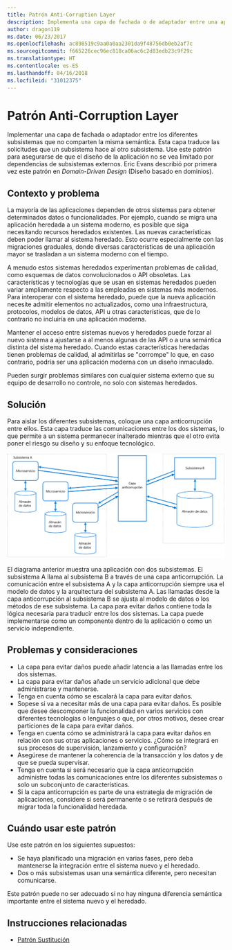 ```yaml
---
title: Patrón Anti-Corruption Layer
description: Implementa una capa de fachada o de adaptador entre una aplicación moderna y un sistema heredado.
author: dragon119
ms.date: 06/23/2017
ms.openlocfilehash: ac898519c9aa0a0aa2301da9f48756db0eb2af7c
ms.sourcegitcommit: f665226cec96ec818ca06ac6c2d83edb23c9f29c
ms.translationtype: HT
ms.contentlocale: es-ES
ms.lasthandoff: 04/16/2018
ms.locfileid: "31012375"
---
```

# <a name="anti-corruption-layer-pattern"></a>Patrón Anti-Corruption Layer

Implementar una capa de fachada o adaptador entre los diferentes subsistemas que no comparten la misma semántica. Esta capa traduce las solicitudes que un subsistema hace al otro subsistema. Use este patrón para asegurarse de que el diseño de la aplicación no se vea limitado por dependencias de subsistemas externos. Eric Evans describió por primera vez este patrón en *Domain-Driven Design* (Diseño basado en dominios).

## <a name="context-and-problem"></a>Contexto y problema

La mayoría de las aplicaciones dependen de otros sistemas para obtener determinados datos o funcionalidades. Por ejemplo, cuando se migra una aplicación heredada a un sistema moderno, es posible que siga necesitando recursos heredados existentes. Las nuevas características deben poder llamar al sistema heredado. Esto ocurre especialmente con las migraciones graduales, donde diversas características de una aplicación mayor se trasladan a un sistema moderno con el tiempo.

A menudo estos sistemas heredados experimentan problemas de calidad, como esquemas de datos convolucionados o API obsoletas. Las características y tecnologías que se usan en sistemas heredados pueden variar ampliamente respecto a las empleadas en sistemas más modernos. Para interoperar con el sistema heredado, puede que la nueva aplicación necesite admitir elementos no actualizados, como una infraestructura, protocolos, modelos de datos, API u otras características, que de lo contrario no incluiría en una aplicación moderna.

Mantener el acceso entre sistemas nuevos y heredados puede forzar al nuevo sistema a ajustarse a al menos algunas de las API o a una semántica distinta del sistema heredado. Cuando estas características heredadas tienen problemas de calidad, al admitirlas se "corrompe" lo que, en caso contrario, podría ser una aplicación moderna con un diseño inmaculado. 

Pueden surgir problemas similares con cualquier sistema externo que su equipo de desarrollo no controle, no solo con sistemas heredados. 

## <a name="solution"></a>Solución

Para aislar los diferentes subsistemas, coloque una capa anticorrupción entre ellos. Esta capa traduce las comunicaciones entre los dos sistemas, lo que permite a un sistema permanecer inalterado mientras que el otro evita poner el riesgo su diseño y su enfoque tecnológico.

![](./_images/anti-corruption-layer.png) 

El diagrama anterior muestra una aplicación con dos subsistemas. El subsistema A llama al subsistema B a través de una capa anticorrupción. La comunicación entre el subsistema A y la capa anticorrupción siempre usa el modelo de datos y la arquitectura del subsistema A. Las llamadas desde la capa anticorrupción al subsistema B se ajusta al modelo de datos o los métodos de ese subsistema. La capa para evitar daños contiene toda la lógica necesaria para traducir entre los dos sistemas. La capa puede implementarse como un componente dentro de la aplicación o como un servicio independiente.

## <a name="issues-and-considerations"></a>Problemas y consideraciones

- La capa para evitar daños puede añadir latencia a las llamadas entre los dos sistemas.
- La capa para evitar daños añade un servicio adicional que debe administrarse y mantenerse.
- Tenga en cuenta cómo se escalará la capa para evitar daños.
- Sopese si va a necesitar más de una capa para evitar daños. Es posible que desee descomponer la funcionalidad en varios servicios con diferentes tecnologías o lenguajes o que, por otros motivos, desee crear particiones de la capa para evitar daños.
- Tenga en cuenta cómo se administrará la capa para evitar daños en relación con sus otras aplicaciones o servicios. ¿Cómo se integrará en sus procesos de supervisión, lanzamiento y configuración?
- Asegúrese de mantener la coherencia de la transacción y los datos y de que se pueda supervisar.
- Tenga en cuenta si será necesario que la capa anticorrupción administre todas las comunicaciones entre los diferentes subsistemas o solo un subconjunto de características. 
- Si la capa anticorrupción es parte de una estrategia de migración de aplicaciones, considere si será permanente o se retirará después de migrar toda la funcionalidad heredada.

## <a name="when-to-use-this-pattern"></a>Cuándo usar este patrón

Use este patrón en los siguientes supuestos:

- Se haya planificado una migración en varias fases, pero deba mantenerse la integración entre el sistema nuevo y el heredado.
- Dos o más subsistemas usan una semántica diferente, pero necesitan comunicarse. 

Este patrón puede no ser adecuado si no hay ninguna diferencia semántica importante entre el sistema nuevo y el heredado. 

## <a name="related-guidance"></a>Instrucciones relacionadas

- [Patrón Sustitución](./strangler.md)
